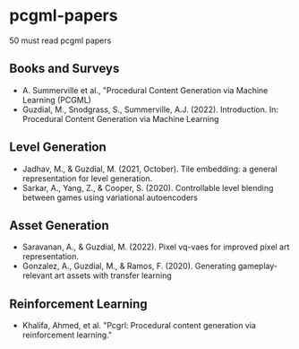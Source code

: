 # pcgml-papers
50 must read pcgml papers


## Books and Surveys
  - A. Summerville et al., "Procedural Content Generation via Machine Learning (PCGML)
  - Guzdial, M., Snodgrass, S., Summerville, A.J. (2022). Introduction. In: Procedural Content Generation via Machine Learning

## Level Generation
  - Jadhav, M., & Guzdial, M. (2021, October). Tile embedding: a general representation for level generation.
  - Sarkar, A., Yang, Z., & Cooper, S. (2020). Controllable level blending between games using variational autoencoders
    
## Asset Generation 
  - Saravanan, A., & Guzdial, M. (2022). Pixel vq-vaes for improved pixel art representation.
  - Gonzalez, A., Guzdial, M., & Ramos, F. (2020). Generating gameplay-relevant art assets with transfer learning

## Reinforcement Learning
  - Khalifa, Ahmed, et al. "Pcgrl: Procedural content generation via reinforcement learning."
    
